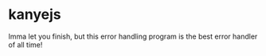 kanyejs
=======

Imma let you finish, but this error handling program is the best error handler of all time!
